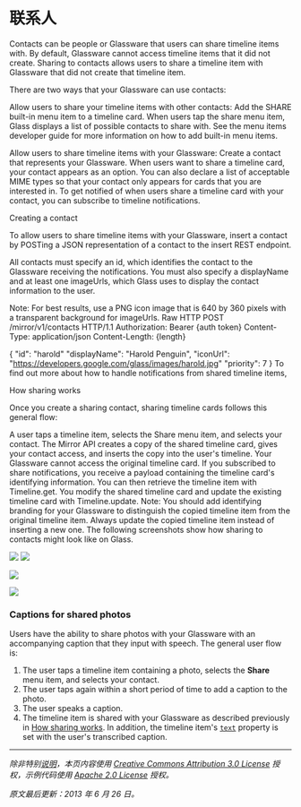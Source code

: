 联系人
==========

Contacts can be people or Glassware that users can share timeline items with. By default, Glassware cannot access timeline items that it did not create. Sharing to contacts allows users to share a timeline item with Glassware that did not create that timeline item.

There are two ways that your Glassware can use contacts:

Allow users to share your timeline items with other contacts: Add the SHARE built-in menu item to a timeline card. When users tap the share menu item, Glass displays a list of possible contacts to share with. See the menu items developer guide for more information on how to add built-in menu items.

Allow users to share timeline items with your Glassware: Create a contact that represents your Glassware. When users want to share a timeline card, your contact appears as an option. You can also declare a list of acceptable MIME types so that your contact only appears for cards that you are interested in. To get notified of when users share a timeline card with your contact, you can subscribe to timeline notifications.

Creating a contact

To allow users to share timeline items with your Glassware, insert a contact by POSTing a JSON representation of a contact to the insert REST endpoint.

All contacts must specify an id, which identifies the contact to the Glassware receiving the notifications. You must also specify a displayName and at least one imageUrls, which Glass uses to display the contact information to the user.

Note: For best results, use a PNG icon image that is 640 by 360 pixels with a transparent background for imageUrls.
Raw HTTP
POST /mirror/v1/contacts HTTP/1.1
Authorization: Bearer {auth token}
Content-Type: application/json
Content-Length: {length}

{
  "id": "harold"
  "displayName": "Harold Penguin",
  "iconUrl": "https://developers.google.com/glass/images/harold.jpg"
  "priority": 7
}
To find out more about how to handle notifications from shared timeline items,

How sharing works

Once you create a sharing contact, sharing timeline cards follows this general flow:

A user taps a timeline item, selects the Share menu item, and selects your contact.
The Mirror API creates a copy of the shared timeline card, gives your contact access, and inserts the copy into the user's timeline. Your Glassware cannot access the original timeline card.
If you subscribed to share notifications, you receive a payload containing the timeline card's identifying information. You can then retrieve the timeline item with Timeline.get.
You modify the shared timeline card and update the existing timeline card with Timeline.update.
Note: You should add identifying branding for your Glassware to distinguish the copied timeline item from the original timeline item. Always update the copied timeline item instead of inserting a new one.
The following screenshots show how sharing to contacts might look like on Glass.

![](https://developers.google.com/glass/images/glass-screens/clock_320.png)
![](https://developers.google.com/glass/images/glass-screens/hybrid_bundle_flowers_1_320.png)

![](https://developers.google.com/glass/images/glass-screens/hello_world_320.png)

![](https://developers.google.com/glass/images/glass-screens/contact_friends_gplus_320.jpg)

### Captions for shared photos

Users have the ability to share photos with your Glassware with an accompanying caption that they input with speech. The general user flow is:

1. The user taps a timeline item containing a photo, selects the **Share** menu item, and selects your contact.
2. The user taps again within a short period of time to add a caption to the photo.
3. The user speaks a caption.
4. The timeline item is shared with your Glassware as described previously in [How sharing works](#). In addition, the timeline item's [`text`](reference/timeline.md#text) property is set with the user's transcribed caption.

----------

_除非特别[说明](https://developers.google.com/readme/policies)，本页内容使用 [Creative Commons Attribution 3.0 License](http://creativecommons.org/licenses/by/3.0/) 授权，示例代码使用 [Apache 2.0 License](http://www.apache.org/licenses/LICENSE-2.0) 授权。_

_原文最后更新：2013 年 6 月 26 日。_
